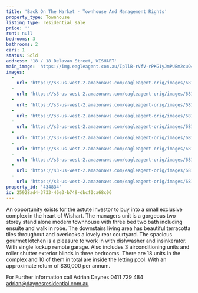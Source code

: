 ```yaml
---
title: 'Back On The Market - Townhouse And Management Rights'
property_type: Townhouse
listing_type: residential_sale
price: ''
rent: null
bedrooms: 3
bathrooms: 2
cars: 1
status: Sold
address: '18 / 18 Delavan Street, WISHART'
main_image: 'https://img.eagleagent.com.au/IpllB-rVfV-rPKG1yJmPUBm2cuQ=/1280x854/smart/https://s3-us-west-2.amazonaws.com/eagleagent-orig/images/6818144/104046897-image-M.jpg'
images:
  -
    url: 'https://s3-us-west-2.amazonaws.com/eagleagent-orig/images/6818153/104046897-image-I.jpg'
  -
    url: 'https://s3-us-west-2.amazonaws.com/eagleagent-orig/images/6818152/104046897-image-H.jpg'
  -
    url: 'https://s3-us-west-2.amazonaws.com/eagleagent-orig/images/6818151/104046897-image-G.jpg'
  -
    url: 'https://s3-us-west-2.amazonaws.com/eagleagent-orig/images/6818150/104046897-image-F.jpg'
  -
    url: 'https://s3-us-west-2.amazonaws.com/eagleagent-orig/images/6818149/104046897-image-E.jpg'
  -
    url: 'https://s3-us-west-2.amazonaws.com/eagleagent-orig/images/6818148/104046897-image-D.jpg'
  -
    url: 'https://s3-us-west-2.amazonaws.com/eagleagent-orig/images/6818147/104046897-image-C.jpg'
  -
    url: 'https://s3-us-west-2.amazonaws.com/eagleagent-orig/images/6818146/104046897-image-B.jpg'
  -
    url: 'https://s3-us-west-2.amazonaws.com/eagleagent-orig/images/6818145/104046897-image-A.jpg'
  -
    url: 'https://s3-us-west-2.amazonaws.com/eagleagent-orig/images/6818144/104046897-image-M.jpg'
property_id: '434834'
id: 25928ad4-3733-46e3-b749-dbcf0ca68c06
---
```

An opportunity exists for the astute investor to buy into a small exclusive complex in the heart of Wishart. The managers unit is a gorgeous two storey stand alone modern townhouse with three bed two bath including ensuite and walk in robe. The downstairs living area has beautiful terracotta tiles throughout and overlooks a lovely rear courtyard. The spacious gourmet kitchen is a pleasure to work in with dishwasher and insinkerator. With single lockup remote garage. Also includes 3 airconditioning units and roller shutter exterior blinds in three bedrooms. There are 18 units in the complex and 10 of them in total are inside the letting pool. With an approximate return of $30,000 per annum.

For Further information call Adrian Daynes 0411 729 484
adrian@daynesresidential.com.au
